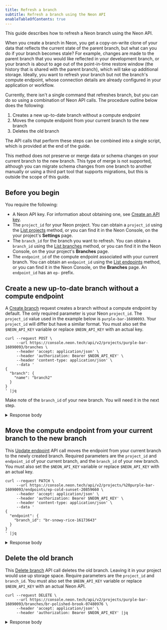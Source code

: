 ```yaml
---
title: Refresh a branch
subtitle: Refresh a branch using the Neon API
enableTableOfContents: true
---
```


This guide describes how to refresh a Neon branch using the Neon API.

When you create a branch in Neon, you get a copy-on-write clone of your data that reflects the current state of the parent branch, but what can you do if your branch becomes stale? For example, changes are made to the parent branch that you would like reflected in your development branch, or your branch is about to age out of the point-in-time restore window (the history that is shared with the parent branch), which will take up additional storage. Ideally, you want to refresh your branch but not the branch's compute endpoint, whose connection details are already configured in your application or workflow.

Currently, there isn't a single command that refreshes branch, but you can do so using a combination of Neon API calls. The procedure outline below does the following:

1. Creates a new up-to-date branch without a compute endpoint
2. Moves the compute endpoint from your current branch to the new branch
3. Deletes the old branch

The API calls that perform these steps can be combined into a single script, which is provided at the end of the guide.

<Admonition type="important">
This method does not preserve or merge data or schema changes on your current branch to the new branch. This type of merge is not supported, although you can migrate schema changes from one branch to another manually or using a third part tool that supports migrations, but this is outside the scope of this guide.
</Admonition>

## Before you begin

You require the following:

- A Neon API key. For information about obtaining one, see [Create an API key](/docs/manage/api-keys#create-an-api-key).
- The `project_id` for your Neon project. You can obtain a `project_id` using the [List projects](https://api-docs.neon.tech/reference/listprojects) method, or you can find it in the Neon Console, on the your project's **Settings** page.
- The `branch_id` for the branch you want to refresh. You can obtain a `branch_id` using the [List branches](https://api-docs.neon.tech/reference/listprojectbranches) method, or you can find it in the Neon Console, on the your project's **Branches** page.
- The `endpoint_id` of the compute endpoint associated with your current branch. You can obtain an `endpoint_id` using the [List endpoints](https://api-docs.neon.tech/reference/listprojectendpoints) method, or you can find it in the Neon Console, on the **Branches** page. An `endpoint_id` has an `ep-` prefix.

## Create a new up-to-date branch without a compute endpoint

A [Create branch](https://api-docs.neon.tech/reference/createprojectbranch) request creates a branch without a compute endpoint by default. The only required parameter is your Neon `project_id`. The `project_id` value used in the example below is `purple-bar-16090093`. Your `project_id` will differ but have a similar format. You must also set the `$NEON_API_KEY` variable or replace `$NEON_API_KEY` with an actual key.

```curl
curl --request POST \
     --url https://console.neon.tech/api/v2/projects/purple-bar-16090093/branches \
     --header 'accept: application/json' \
     --header 'authorization: Bearer $NEON_API_KEY' \
     --header 'content-type: application/json' \
     --data '
{
  "branch": {
    "name": "branch2"
  }
}
' |jq
```

Make note of the `branch_id` of your new branch. You will need it in the next step.

<details>
<summary>Response body</summary>
```json
{
  "branch": {
    "id": "br-snowy-rice-16173643",
    "project_id": "purple-bar-16090093",
    "parent_id": "br-misty-disk-67154072",
    "parent_lsn": "0/2832A78",
    "name": "branch2",
    "current_state": "init",
    "pending_state": "ready",
    "creation_source": "console",
    "primary": false,
    "cpu_used_sec": 0,
    "compute_time_seconds": 0,
    "active_time_seconds": 0,
    "written_data_bytes": 0,
    "data_transfer_bytes": 0,
    "created_at": "2023-08-16T19:43:32Z",
    "updated_at": "2023-08-16T19:43:32Z"
  },
  "endpoints": [],
  "operations": [
    {
      "id": "7ff25ea5-9f59-4e5f-a6f2-41bd26c8278f",
      "project_id": "purple-bar-16090093",
      "branch_id": "br-snowy-rice-16173643",
      "action": "create_branch",
      "status": "running",
      "failures_count": 0,
      "created_at": "2023-08-16T19:43:32Z",
      "updated_at": "2023-08-16T19:43:32Z",
      "total_duration_ms": 0
    }
  ],
  "roles": [
    {
      "branch_id": "br-snowy-rice-16173643",
      "name": "sally",
      "protected": false,
      "created_at": "2023-08-14T18:30:38Z",
      "updated_at": "2023-08-14T18:30:38Z"
    }
  ],
  "databases": [
    {
      "id": 5379825,
      "branch_id": "br-snowy-rice-16173643",
      "name": "neondb",
      "owner_name": "sally",
      "created_at": "2023-08-14T18:30:38Z",
      "updated_at": "2023-08-14T18:30:38Z"
    },
    {
      "id": 5379826,
      "branch_id": "br-snowy-rice-16173643",
      "name": "testdb",
      "owner_name": "sally",
      "created_at": "2023-08-16T09:15:53Z",
      "updated_at": "2023-08-16T09:15:53Z"
    }
  ]
}
```
</details>

## Move the compute endpoint from your current branch to the new branch

This [Update endpoint](https://api-docs.neon.tech/reference/updateprojectendpoint) API call moves the endpoint from your current branch to the newly created branch. Required parameters are the `project_id` and `endpoint_id` of your current branch, and the `branch_id` of your new branch. You must also set the `$NEON_API_KEY` variable or replace `$NEON_API_KEY` with an actual key.

```curl
curl --request PATCH \
     --url https://console.neon.tech/api/v2/projects/%20purple-bar-16090093/endpoints/ep-cold-sunset-20859660 \
     --header 'accept: application/json' \
     --header 'authorization: Bearer $NEON_API_KEY' \
     --header 'content-type: application/json' \
     --data '
{
  "endpoint": {
    "branch_id": "br-snowy-rice-16173643"
  }
}
' |jq
```

<details>
<summary>Response body</summary>
```json
{
  "endpoint": {
    "host": "ep-cold-sunset-20859660.ap-southeast-1.aws.neon.tech",
    "id": "ep-cold-sunset-20859660",
    "project_id": "purple-bar-16090093",
    "branch_id": "br-snowy-rice-16173643",
    "autoscaling_limit_min_cu": 0.25,
    "autoscaling_limit_max_cu": 0.25,
    "region_id": "aws-ap-southeast-1",
    "type": "read_write",
    "current_state": "idle",
    "settings": {},
    "pooler_enabled": false,
    "pooler_mode": "transaction",
    "disabled": false,
    "passwordless_access": true,
    "last_active": "2000-01-01T00:00:00Z",
    "creation_source": "console",
    "created_at": "2023-08-16T19:34:31Z",
    "updated_at": "2023-08-16T19:59:58Z",
    "proxy_host": "ap-southeast-1.aws.neon.tech",
    "suspend_timeout_seconds": 300,
    "provisioner": "k8s-pod"
  },
  "operations": []
}
```
</details>

## Delete the old branch

This [Delete branch](https://api-docs.neon.tech/reference/deleteprojectbranch) API call deletes the old branch. Leaving it in your project would use up storage space. Require parameters are the `project_id` and `branch_id`. You must also set the `$NEON_API_KEY` variable or replace `$NEON_API_KEY` with an actual Neon API.

```curl
curl --request DELETE \
     --url https://console.neon.tech/api/v2/projects/purple-bar-16090093/branches/br-polished-brook-07480976 \
     --header 'accept: application/json' \
     --header 'authorization: Bearer $NEON_API_KEY' |jq
```

<details>
<summary>Response body</summary>
```json
{
  "branch": {
    "id": "br-polished-brook-07480976",
    "project_id": "purple-bar-16090093",
    "parent_id": "br-misty-disk-67154072",
    "parent_lsn": "0/2832A78",
    "name": "branch1",
    "current_state": "ready",
    "logical_size": 36831232,
    "creation_source": "console",
    "primary": false,
    "cpu_used_sec": 78,
    "compute_time_seconds": 78,
    "active_time_seconds": 312,
    "written_data_bytes": 0,
    "data_transfer_bytes": 0,
    "created_at": "2023-08-16T19:34:31Z",
    "updated_at": "2023-08-16T20:02:32Z"
  },
  "operations": [
    {
      "id": "2d9a3a9c-628a-4a2f-a0f4-655253d7fc3b",
      "project_id": "purple-bar-16090093",
      "branch_id": "br-polished-brook-07480976",
      "action": "delete_timeline",
      "status": "running",
      "failures_count": 0,
      "created_at": "2023-08-16T20:02:32Z",
      "updated_at": "2023-08-16T20:02:32Z",
      "total_duration_ms": 0
    }
  ]
}
```
</details>
